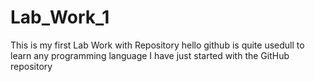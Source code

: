 # Lab_Work_1
This is my first Lab Work with Repository
hello github is quite usedull to learn any programming language 
I have just started with the GitHub repository
